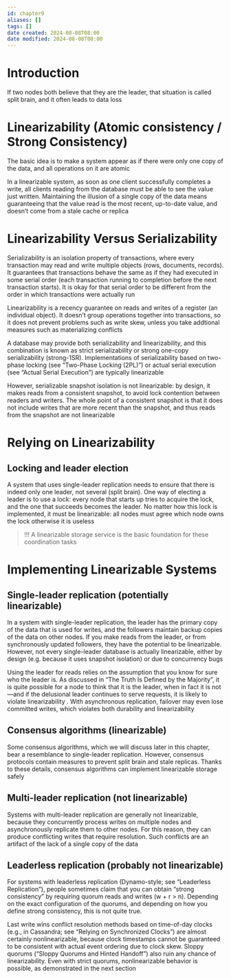 ```yaml
---
id: chapter9
aliases: []
tags: []
date created: 2024-08-08T08:00
date modified: 2024-08-08T08:00
---
```


# Introduction

If two nodes both believe that they are the leader, that situation is called split brain, and it often leads to data loss

# Linearizability (Atomic consistency / Strong Consistency)

The basic idea is to make a system appear as if there were only one copy of the data, and all operations on it are atomic

In a linearizable system, as soon as one client successfully completes a write, all clients reading from the database must be able to see the value just written. Maintaining the illusion of a single copy of the data means guaranteeing that the value read is the most recent, up-to-date value, and doesn’t come from a stale cache or replica

# Linearizability Versus Serializability

Serializability is an isolation property of transactions, where every transaction may read and write multiple objects (rows, documents, records). It guarantees that transactions behave the same as if they had executed in some serial order (each transaction running to completion before the next transaction starts). It is okay for that serial order to be different from the order in which transactions were actually run

Linearizability is a recency guarantee on reads and writes of a register (an individual object). It doesn’t group operations together into transactions, so it does not prevent problems such as write skew, unless you take addtional measures such as materializing conflicts

A database may provide both serializability and linearizability, and this combination is known as strict serializability or strong one-copy serializability (strong-1SR). Implementations of serializability based on two-phase locking (see “Two-Phase Locking (2PL)”) or actual serial execution (see “Actual Serial Execution”) are typically linearizable

However, serializable snapshot isolation is not linearizable: by design, it makes reads from a consistent snapshot, to avoid lock contention between readers and writers. The whole point of a consistent snapshot is that it does not include writes that are more recent than the snapshot, and thus reads from the snapshot are not linearizable

# Relying on Linearizability

## Locking and leader election

A system that uses single-leader replication needs to ensure that there is indeed only one leader, not several (split brain). One way of electing a leader is to use a lock: every node that starts up tries to acquire the lock, and the one that succeeds becomes the leader. No matter how this lock is implemented, it must be linearizable: all nodes must agree which node owns the lock otherwise it is useless

> !!! A linearizable storage service is the basic foundation for these coordination tasks

# Implementing Linearizable Systems

## Single-leader replication (potentially linearizable)

In a system with single-leader replication, the leader has the primary copy of the data that is used for writes, and the followers maintain backup copies of the data on other nodes. If you make reads from the leader, or from synchronously updated followers, they have the potential to be linearizable. However, not every single-leader database is actually linearizable, either by design (e.g. because it uses snapshot isolation) or due to concurrency bugs

Using the leader for reads relies on the assumption that you know for sure who the leader is. As discussed in “The Truth Is Defined by the Majority”, it is quite possible for a node to think that it is the leader, when in fact it is not—and if the delusional leader continues to serve requests, it is likely to violate linearizability . With asynchronous replication, failover may even lose committed writes, which violates both durability and linearizability

## Consensus algorithms (linearizable)

Some consensus algorithms, which we will discuss later in this chapter, bear a resemblance to single-leader replication. However, consensus protocols contain measures to prevent split brain and stale replicas. Thanks to these details, consensus algorithms can implement linearizable storage safely

## Multi-leader replication (not linearizable)

Systems with multi-leader replication are generally not linearizable, because they concurrently process writes on multiple nodes and asynchronously replicate them to other nodes. For this reason, they can produce conflicting writes that require resolution. Such conflicts are an artifact of the lack of a single copy of the data

## Leaderless replication (probably not linearizable)

For systems with leaderless replication (Dynamo-style; see “Leaderless Replication”), people sometimes claim that you can obtain “strong consistency” by requiring quorum reads and writes (w + r > n). Depending on the exact configuration of the quorums, and depending on how you define strong consistency, this is not quite true.

Last write wins conflict resolution methods based on time-of-day clocks (e.g., in Cassandra; see “Relying on Synchronized Clocks”) are almost certainly nonlinearizable, because clock timestamps cannot be guaranteed to be consistent with actual event ordering due to clock skew. Sloppy quorums (“Sloppy Quorums and Hinted Handoff”) also ruin any chance of linearizability. Even with strict quorums, nonlinearizable behavior is possible, as demonstrated in the next section
